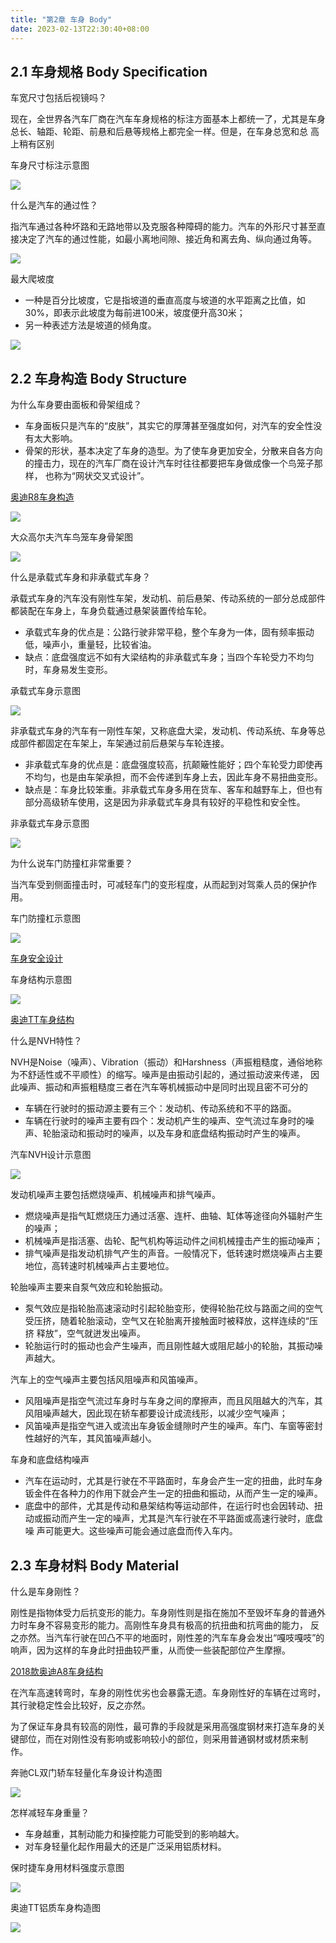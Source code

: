 ```yaml
---
title: "第2章 车身 Body"
date: 2023-02-13T22:30:40+08:00
---
```


## 2.1 车身规格 Body Specification

车宽尺寸包括后视镜吗？

现在，全世界各汽车厂商在汽车车身规格的标注方面基本上都统一了，尤其是车身总长、轴距、轮距、前悬和后悬等规格上都完全一样。但是，在车身总宽和总
高上稍有区别

车身尺寸标注示意图

![](https://res.weread.qq.com/wrepub/epub_26688761_22)

什么是汽车的通过性？

指汽车通过各种坏路和无路地带以及克服各种障碍的能力。汽车的外形尺寸甚至直接决定了汽车的通过性能，如最小离地间隙、接近角和离去角、纵向通过角等。

![](https://res.weread.qq.com/wrepub/epub_26688761_23)

最大爬坡度

- 一种是百分比坡度，它是指坡道的垂直高度与坡道的水平距离之比值，如30%，即表示此坡度为每前进100米，坡度便升高30米；
- 另一种表述方法是坡道的倾角度。

![](https://res.weread.qq.com/wrepub/epub_26688761_24)

## 2.2 车身构造 Body Structure

为什么车身要由面板和骨架组成？

- 车身面板只是汽车的“皮肤”，其实它的厚薄甚至强度如何，对汽车的安全性没有太大影响。
- 骨架的形状，基本决定了车身的造型。为了使车身更加安全，分散来自各方向的撞击力，现在的汽车厂商在设计汽车时往往都要把车身做成像一个鸟笼子那样，
  也称为“网状交叉式设计”。

[奥迪R8车身构造](http://v.youku.com/v_show/id_XMTY5NjIyOTg0NA==.html?beta&)

![](https://res.weread.qq.com/wrepub/epub_26688761_26)

大众高尔夫汽车鸟笼车身骨架图

![](https://res.weread.qq.com/wrepub/epub_26688761_27)

什么是承载式车身和非承载式车身？

承载式车身的汽车没有刚性车架，发动机、前后悬架、传动系统的一部分总成部件都装配在车身上，车身负载通过悬架装置传给车轮。

- 承载式车身的优点是：公路行驶非常平稳，整个车身为一体，固有频率振动低，噪声小，重量轻，比较省油。
- 缺点：底盘强度远不如有大梁结构的非承载式车身；当四个车轮受力不均匀时，车身易发生变形。

承载式车身示意图

![](https://res.weread.qq.com/wrepub/epub_26688761_28)

非承载式车身的汽车有一刚性车架，又称底盘大梁，发动机、传动系统、车身等总成部件都固定在车架上，车架通过前后悬架与车轮连接。

- 非承载式车身的优点是：底盘强度较高，抗颠簸性能好；四个车轮受力即使再不均匀，也是由车架承担，而不会传递到车身上去，因此车身不易扭曲变形。
- 缺点是：车身比较笨重。非承载式车身多用在货车、客车和越野车上，但也有部分高级轿车使用，这是因为非承载式车身具有较好的平稳性和安全性。

非承载式车身示意图

![](https://res.weread.qq.com/wrepub/epub_26688761_30)

为什么说车门防撞杠非常重要？

当汽车受到侧面撞击时，可减轻车门的变形程度，从而起到对驾乘人员的保护作用。

车门防撞杠示意图

![](https://res.weread.qq.com/wrepub/epub_26688761_32)

[车身安全设计](http://v.youku.com/v_show/id_XMTY5NjIyNDU2MA==.html?beta&)

车身结构示意图

![](https://res.weread.qq.com/wrepub/epub_26688761_34)

[奥迪TT车身结构](http://v.youku.com/v_show/id_XMTY5NjIyMjIwNA==.html?beta&)

什么是NVH特性？

NVH是Noise（噪声）、Vibration（振动）和Harshness（声振粗糙度，通俗地称为不舒适性或不平顺性）的缩写。噪声是由振动引起的，通过振动波来传递，
因此噪声、振动和声振粗糙度三者在汽车等机械振动中是同时出现且密不可分的

- 车辆在行驶时的振动源主要有三个：发动机、传动系统和不平的路面。
- 车辆在行驶时的噪声主要有四个：发动机产生的噪声、空气流过车身时的噪声、轮胎滚动和振动时的噪声，以及车身和底盘结构振动时产生的噪声。

汽车NVH设计示意图

![](https://res.weread.qq.com/wrepub/epub_26688761_36)

发动机噪声主要包括燃烧噪声、机械噪声和排气噪声。

- 燃烧噪声是指气缸燃烧压力通过活塞、连杆、曲轴、缸体等途径向外辐射产生的噪声；
- 机械噪声是指活塞、齿轮、配气机构等运动件之间机械撞击产生的振动噪声；
- 排气噪声是指发动机排气产生的声音。一般情况下，低转速时燃烧噪声占主要地位，高转速时机械噪声占主要地位。

轮胎噪声主要来自泵气效应和轮胎振动。

- 泵气效应是指轮胎高速滚动时引起轮胎变形，使得轮胎花纹与路面之间的空气受压挤，随着轮胎滚动，空气又在轮胎离开接触面时被释放，这样连续的“压挤
  释放”，空气就迸发出噪声。
- 轮胎运行时的振动也会产生噪声，而且刚性越大或阻尼越小的轮胎，其振动噪声越大。

汽车上的空气噪声主要包括风阻噪声和风笛噪声。

- 风阻噪声是指空气流过车身时与车身之间的摩擦声，而且风阻越大的汽车，其风阻噪声越大，因此现在轿车都要设计成流线形，以减少空气噪声；
- 风笛噪声是指空气进入或流出车身钣金缝隙时产生的噪声。车门、车窗等密封性越好的汽车，其风笛噪声越小。

车身和底盘结构噪声

- 汽车在运动时，尤其是行驶在不平路面时，车身会产生一定的扭曲，此时车身钣金件在各种力的作用下就会产生一定的扭曲和振动，从而产生一定的噪声。
- 底盘中的部件，尤其是传动和悬架结构等运动部件，在运行时也会因转动、扭动或振动而产生一定的噪声，尤其是汽车行驶在不平路面或高速行驶时，底盘噪
  声可能更大。这些噪声可能会通过底盘而传入车内。

## 2.3 车身材料 Body Material

什么是车身刚性？

刚性是指物体受力后抗变形的能力。车身刚性则是指在施加不至毁坏车身的普通外力时车身不容易变形的能力。高刚性车身具有极高的抗扭曲和抗弯曲的能力，
反之亦然。当汽车行驶在凹凸不平的地面时，刚性差的汽车车身会发出“嘎吱嘎吱”的响声，因为这样的车身此时扭曲较严重，从而使一些装配部位产生摩擦。

[2018款奥迪A8车身结构](http://v.youku.com/v_show/id_XMzUyMDg4MTk2MA==.html?spm=a2h0k.8191407.0.0&from=s1.8-1-1.2)

在汽车高速转弯时，车身的刚性优劣也会暴露无遗。车身刚性好的车辆在过弯时，其行驶稳定性会比较好，反之亦然。

为了保证车身具有较高的刚性，最可靠的手段就是采用高强度钢材来打造车身的关键部位，而在对刚性没有影响或影响较小的部位，则采用普通钢材或材质来制
作。

奔驰CL双门轿车轻量化车身设计构造图

![](https://res.weread.qq.com/wrepub/epub_26688761_38)

怎样减轻车身重量？

- 车身越重，其制动能力和操控能力可能受到的影响越大。
- 对车身轻量化起作用最大的还是广泛采用铝质材料。

保时捷车身用材料强度示意图

![](https://res.weread.qq.com/wrepub/epub_26688761_39)

奥迪TT铝质车身构造图

![](https://res.weread.qq.com/wrepub/epub_26688761_41)

